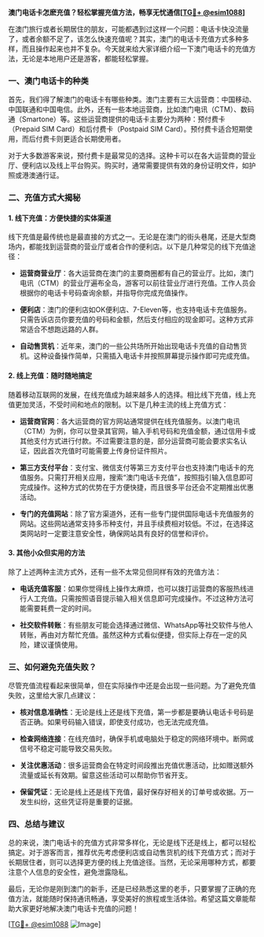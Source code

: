 **澳门电话卡怎麽充值？轻松掌握充值方法，畅享无忧通信[[TG💪+ @esim1088](https://t.me/s/esim1088)]**

在澳门旅行或者长期居住的朋友，可能都遇到过这样一个问题：电话卡快没流量了，或者余额不足了，该怎么快速充值呢？其实，澳门的电话卡充值方式多种多样，而且操作起来也并不复杂。今天就来给大家详细介绍一下澳门电话卡的充值方法，无论是本地用户还是游客，都能轻松掌握。

### 一、澳门电话卡的种类

首先，我们得了解澳门的电话卡有哪些种类。澳门主要有三大运营商：中国移动、中国联通和中国电信。此外，还有一些本地运营商，比如澳门电讯（CTM）、数码通（Smartone）等。这些运营商提供的电话卡主要分为两种：预付费卡（Prepaid SIM Card）和后付费卡（Postpaid SIM Card）。预付费卡适合短期使用，而后付费卡则更适合长期使用者。

对于大多数游客来说，预付费卡是最常见的选择。这种卡可以在各大运营商的营业厅、便利店以及线上平台购买。购买时，通常需要提供有效的身份证明文件，如护照或港澳通行证。

### 二、充值方式大揭秘

#### 1. 线下充值：方便快捷的实体渠道

线下充值是最传统也是最直接的方式之一。无论是在澳门的街头巷尾，还是大型商场内，都能找到运营商的营业厅或者合作的便利店。以下是几种常见的线下充值途径：

- **运营商营业厅**：各大运营商在澳门的主要商圈都有自己的营业厅。比如，澳门电讯（CTM）的营业厅遍布全岛，游客可以前往营业厅进行充值。工作人员会根据你的电话卡号码查询余额，并指导你完成充值操作。
  
- **便利店**：澳门的便利店如OK便利店、7-Eleven等，也支持电话卡充值服务。只需告诉店员你要充值的号码和金额，然后支付相应的现金即可。这种方式非常适合不想跑远路的人群。

- **自动售货机**：近年来，澳门的一些公共场所开始出现电话卡充值的自动售货机。这种设备操作简单，只需插入电话卡并按照屏幕提示操作即可完成充值。

#### 2. 线上充值：随时随地搞定

随着移动互联网的发展，在线充值成为越来越多人的选择。相比线下充值，线上充值更加灵活，不受时间和地点的限制。以下是几种主流的线上充值方式：

- **运营商官网**：各大运营商的官方网站通常提供在线充值服务。以澳门电讯（CTM）为例，你可以登录其官网，输入手机号码和充值金额，通过信用卡或其他支付方式进行付款。不过需要注意的是，部分运营商可能会要求实名认证，因此首次充值时可能需要上传身份证件照片。

- **第三方支付平台**：支付宝、微信支付等第三方支付平台也支持澳门电话卡的充值服务。只需打开相关应用，搜索“澳门电话卡充值”，按照指引输入信息即可完成操作。这种方式的优势在于方便快捷，而且很多平台还会不定期推出优惠活动。

- **专门的充值网站**：除了官方渠道外，还有一些专门提供国际电话卡充值服务的网站。这些网站通常支持多币种支付，并且手续费相对较低。不过，在选择这类网站时一定要注意安全性，确保网站具有良好的信誉和评价。

#### 3. 其他小众但实用的方法

除了上述两种主流方式外，还有一些不太常见但同样有效的充值方法：

- **电话充值客服**：如果你觉得线上操作太麻烦，也可以拨打运营商的客服热线进行人工充值。只需按照语音提示输入相关信息即可完成操作。不过这种方法可能需要耗费一定的时间。

- **社交软件转账**：有些朋友可能会选择通过微信、WhatsApp等社交软件与他人转账，再由对方帮忙充值。虽然这种方式看似便捷，但实际上存在一定的风险，建议谨慎使用。

### 三、如何避免充值失败？

尽管充值流程看起来很简单，但在实际操作中还是会出现一些问题。为了避免充值失败，这里给大家几点建议：

- **核对信息准确性**：无论是线上还是线下充值，第一步都是要确认电话卡号码是否正确。如果号码输入错误，即使支付成功，也无法完成充值。

- **检查网络连接**：在线充值时，确保手机或电脑处于稳定的网络环境中。断网或信号不稳定可能导致交易失败。

- **关注优惠活动**：很多运营商会在特定时间段推出充值优惠活动，比如赠送额外流量或延长有效期。留意这些活动可以帮助你节省开支。

- **保留凭证**：无论是线上还是线下充值，最好保存好相关的订单号或收据。万一发生纠纷，这些凭证将是重要的证据。

### 四、总结与建议

总的来说，澳门电话卡的充值方式非常多样化，无论是线下还是线上，都可以轻松搞定。对于游客而言，推荐优先考虑便利店或自动售货机的线下充值方式；而对于长期居住者，则可以选择更方便的线上充值途径。当然，无论采用哪种方式，都要注意个人信息的安全性，避免泄露隐私。

最后，无论你是刚到澳门的新手，还是已经熟悉这里的老手，只要掌握了正确的充值方法，就能随时保持通讯畅通，享受美好的旅程或生活体验。希望这篇文章能帮助大家更好地解决澳门电话卡充值的问题！

[[TG💪+ @esim1088](https://t.me/s/esim1088) ![Image](https://i.postimg.cc/4NQfJmqS/Snipaste-2025-05-13-00-14-12.png)]